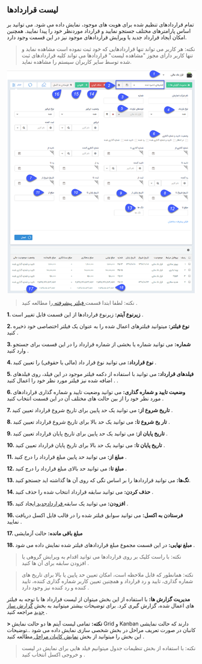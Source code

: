 ## لیست قراردادها 

تمام قراردادهای تنظیم شده برای هویت های موجود، نمایش داده می شود. می توانید بر اساس پارامترهای مختلف جستجو نمایید و قرارداد موردنظر خود را پیدا نمایید. همچنین امکان ایجاد قرارداد جدید یا ویرایش قراردادهای موجود نیز در این قسمت وجود دارد.

> نکته: هر کاربر می تواند تنها قراردادهایی که خود ثبت نموده است مشاهده نماید و تنها کاربر دارای مجوز "مشاهده لیست" قراردادها می تواند کلیه قراردادهای ثبت شده توسط سایر کاربران سیستم را مشاهده نماید.

![](ghardad.png)


> نکته: لطفا ابتدا قسمت[  فیلتر پیشرفته ](https://github.com/1stco/PayamGostarDocs/blob/master/help%202.5.4/Customer-relationship-management/Advanced-filter/Advanced-filter.md) را مطالعه کنید .  


**1. زیرنوع آیتم:** زیرنوع قراردادها از این قسمت قابل تغییر است .

**2. نوع فیلتر:** میتوانید فیلترهای اعمال شده را به عنوان یک فیلتر اختصاصی خود ذخیره کنید .

**3. شماره:** می توانید شماره یا بخشی از شماره قرارداد را در این قسمت برای جستجو وارد کنید .

**4.  نوع قرارداد:** می توانید نوع قرار داد (مالی یا حقوقی) را تعیین کنید .

**5. فیلدهای قرارداد:** می توانید با استفاده از دکمه فیلتر موجود در این فیلد،  روی فیلدهای اضافه شده نیز فیلتر مورد نظر خود را اعمال کنید . .

**6.  وضعیت تایید و شماره گذاری:** می توانید وضعیت تایید و شماره گذاری قراردادهای مورد نظر خود را از بین حالت های مختلف آن در این قسمت انتخاب کنید .

**7. تاریخ شروع از:**  می توانید یک حد پایین برای تاریخ شروع قرارداد تعیین کنید .

**8. تار یخ شروع تا:** می توانید یک حد  بالا برای تاریخ شروع قرارداد تعیین کنید .

**9. تاریخ پایان از:** می توانید یک حد پایین برای تاریخ پایان قرارداد تعیین کنید .

**10. تاریخ پایان تا:**  می توانید یک حد بالا برای تاریخ پایان قرارداد تعیین کنید .

**11. مبلغ از:** می توانید حد پایین مبلغ قرارداد را درج کنید .

**12. مبلغ تا:**  می توانید حد بالای مبلغ قرارداد را درج کنید .

**13. تگ‌ها:** می توانید قراردادها را بر اساس تگی که روی آن ها گذاشته اید جستجو کنید.

**14. حذف کردن:** می توانید سابقه قرارداد انتخاب شده را حذف کنید .

**15. افزودن:** می توانید یک سابقه[ قراردادجدید ](https://github.com/1stco/PayamGostarDocs/blob/master/help%202.5.4/Integrated-bank/Database/Records/New-contract/New-contract.md)ایجاد کنید .

**16. فرستادن به اکسل:** می توانید سوابق فیلتر شده را در قالب فایل اکسل دریافت نمایید .

**17. مبلغ باقی مانده:** حالت آزمایشی

**18. مبلغ نهایی:** در این قسمت مجموع مبلغ قراردادهای فیلتر شده نمایش داده می شود .

> نکته: با راست کلیک بر روی قراردادها می توانید اقدام به ویرایش گروهی یا افزودن سابقه برای آن ها کنید .


> نکته: همانطور که قابل ملاحظه است، امکان تعیین حد پایین یا بالا برای تاریخ های شماره گذاری، تایید و رد قرارداد و همچنین تعیین کاربر شماره گذاری کننده، تایید کننده و رد کننده نیز وجود دارد .


**مدیریت گزارش ها:**  با استفاده از این بخش میتوان از لیست قرارداد ها با توجه به فیلتر های اعمال شده، گزارش گیری کرد. برای توضیحات بیشتر میتوانید به بخش [گزارش ساز جدید](https://github.com/1stco/PayamGostarDocs/blob/master/help%202.5.4/Management-and-reports/Report-Builder/Report-Builder.md) مراجعه کنید .

**> نکته:** تمامی لیست آیتم ها دو حالت نمایش Grid و Kanban دارند که حالت نمایشی کانبان در صورت تعریف مراحل در بخش شخصی سازی نمایش داده می شود ..توضیحات این بخش را میتوانید از  بخش [نمایش کانبان مراحل ](https://github.com/1stco/PayamGostarDocs/blob/master/help2.5.4/Settings/Personalization-crm/Overview/General-information/leveling/leveling.md)مطالعه کنید .

> نکته:  با استفاده از بخش تنظیمات جدول میتوانیم فیلد هایی برای نمایش در لیست و خروجی اکسل انتخاب کنید .


